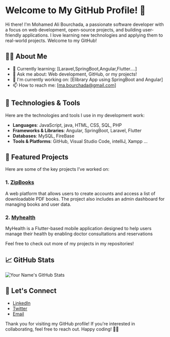 # Welcome to My GitHub Profile! 👋

Hi there! I'm Mohamed Ali Bourchada, a passionate software developer with a focus on web development, open-source projects, and building user-friendly applications. I love learning new technologies and applying them to real-world projects. Welcome to my GitHub!

## 👨‍💻 About Me

- 🌱 Currently learning: [Laravel,SpringBoot,Angular,Flutter....]
- 💬 Ask me about: Web development, GitHub, or my projects!
- 🔭 I'm currently working on: [Elibrary App using SpringBoot and Angular]
- 📫 How to reach me: [ma.bourchada@gmail.com]

## 🔧 Technologies & Tools

Here are the technologies and tools I use in my development work:

- **Languages**: JavaScript, java, HTML, CSS, SQL, PHP
- **Frameworks & Libraries**: Angular, SpringBoot, Laravel, Flutter
- **Databases**: MySQL, FireBase
- **Tools & Platforms**: GitHub, Visual Studio Code, intelliJ, Xampp ...

## 📂 Featured Projects

Here are some of the key projects I’ve worked on:

### 1. [ZipBooks](https://github.com/Mohamed-Ali-Bourchada/EbookWebSite)
A web platform that allows users to create accounts and access a list of downloadable PDF books. The project also includes an admin dashboard for managing books and user data.

### 2. [Myhealth](https://github.com/Mohamed-Ali-Bourchada/MyHealth_App)
MyHealth is a Flutter-based mobile application designed to help users manage their health by enabling doctor consultations and reservations


Feel free to check out more of my projects in my repositories!

## 📈 GitHub Stats

![Your Name's GitHub Stats](https://github-readme-stats.vercel.app/api?username=Mohamed-Ali-Bourchada&show_icons=true&hide_title=true&hide=prs&count_private=true&theme=radical)

## 🚀 Let's Connect

- [LinkedIn](https://www.linkedin.com/in/your-linkedin-profile)
- [Twitter](https://twitter.com/your-twitter-profile)
- [Email](mailto:your-email@example.com)

Thank you for visiting my GitHub profile! If you're interested in collaborating, feel free to reach out. Happy coding! 👨‍💻

